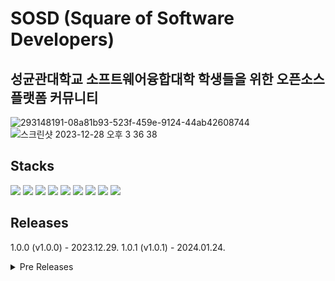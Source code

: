 # SOSD (Square of Software Developers)
## 성균관대학교 소프트웨어융합대학 학생들을 위한 오픈소스플랫폼 커뮤니티
![293148191-08a81b93-523f-459e-9124-44ab42608744](https://github.com/SKKU-OSP/SKKU-OSP/assets/50347615/27432251-8327-4f52-9019-f7ff149af88a)
![스크린샷 2023-12-28 오후 3 36 38](https://github.com/SKKU-OSP/SKKU-OSP/assets/50347615/a048ff98-15b5-47ac-ab15-ce6aa9371906)



## Stacks
<img src="https://img.shields.io/badge/django-003545?style=for-the-badge&logo=django&logoColor=white"> <img src="https://img.shields.io/badge/react-61DAFB?style=for-the-badge&logo=react&logoColor=black"> <img src="https://img.shields.io/badge/javascript-F7DF1E?style=for-the-badge&logo=javascript&logoColor=black">
<img src="https://img.shields.io/badge/bootstrap-7952B3?style=for-the-badge&logo=bootstrap&logoColor=white">
<img src="https://img.shields.io/badge/mysql-4479A1?style=for-the-badge&logo=mysql&logoColor=white">
<img src="https://img.shields.io/badge/html-E34F26?style=for-the-badge&logo=html5&logoColor=white">
<img src="https://img.shields.io/badge/css-1572B6?style=for-the-badge&logo=css3&logoColor=white">
<img src="https://img.shields.io/badge/docker-2496ED?style=for-the-badge&logo=docker&logoColor=white">
<img src="https://img.shields.io/badge/nginx-009639?style=for-the-badge&logo=nginx&logoColor=white">

## Releases

1.0.0 (v1.0.0) - 2023.12.29.
1.0.1 (v1.0.1) - 2024.01.24.
<details>
<summary> Pre Releases </summary>

Alpha 1.0.0 (v1.0.0-alpha) - 2023.01.06. - Initial version\
Alpha 1.0.1 (v1.0.1-alpha) - 2023.01.10. - 커뮤니티 팀원관리기능과 코드 리팩토링\
Alpha 1.0.2 (v1.0.2-alpha) - 2023.01.10. - 프로필화면 오류 핫픽스 버전\
Alpha 1.1.0 (v1.1.0-alpha) - 2023.01.27. - 커뮤니티 디자인개선과 오류수정, 로딩바 추가, 코드 리팩토링\
Alpha 1.2.0 (v1.2.0-alpha) - 2023.02.19. - 프로필/커뮤니티 디자인/기능 개선과, 각종 버그 수정


Beta 1.0.0 (v1.0.0-beta) - 2023.03.31. - 산학협력프로젝트 학생들을 위한 베타서비스 오픈\
Beta 1.0.1 (v1.0.1-beta) - 2023.04.01. - github 인증 문제 등 버그 수정\
Beta 1.0.2 (v1.0.2-beta) - 2023.04.07. - 프로필 반응형 디자인 개선, score, 개인정보 처리 등 수정\
Beta 1.0.3 (v1.0.3-beta) - 2023.04.08. - 회원가입 github 체킹 기능 오류수정 핫픽스\
Beta 1.1.0 (v1.1.0-beta) - 2023.04.21. - GoogleAnalytics 추가, 크롤러 성능개선\
Beta 1.1.1 (v1.1.1-beta) - 2023.04.28. - 프로필 메인 기능 추가(유형검사, 로그아웃), 메인페이지 모바일 반응형 적용\
Beta 1.1.2 (v1.1.2-beta) - 2023.05.05. - 게시판 반응형 디자인 개선, GitHub 소셜 로그인 도입\
Beta 1.1.3 (v1.1.3-beta) - 2023.05.12. - 정보공개 기능 개선, 검색기능 오류수정\
Beta 1.1.4 (v1.1.4-beta) - 2023.05.12. - 지원서 hotfix\
Beta 1.1.5 (v1.1.5-beta) - 2023.05.21. - 개인정보공개래벨 조정\
Beta 1.1.6 (v1.1.6-beta) - 2023.06.20. - GitHub 토큰 갱신, 각종오류수정\
Beta 1.2.0 (v1.2.0-beta) - 2023.06.30. - 베타테스팅 이후 결과반영\
Beta 1.2.1 (v1.2.1-beta) - 2023.07.01. - 사용언어, 기술스택 설정 안내 문구 추가
</details>
